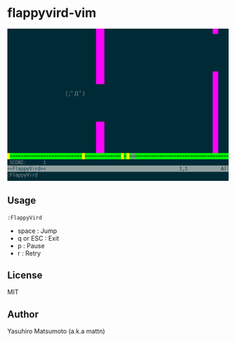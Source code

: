 # flappyvird-vim

![](https://raw.githubusercontent.com/mattn/flappyvird-vim/master/data/screenshot.png)

## Usage

    :FlappyVird

* space : Jump
* q or ESC : Exit
* p : Pause
* r : Retry

## License

MIT

## Author

Yasuhiro Matsumoto (a.k.a mattn)
